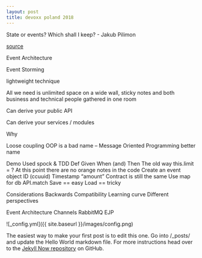 ```yaml
---
layout: post
title: devoxx poland 2018
---
```


State or events? Which shall I keep? - Jakub Pilimon

[source](https://spring.io/blog/2018/04/11/event-storming-and-spring-with-a-splash-of-ddd)
 
Event Architecture

Event Storming

lightweight technique

All we need is unlimited space on a wide wall, sticky notes and both business and technical people gathered in one room

Can derive your public API

Can derive your services / modules

Why

Loose coupling
OOP is a bad name – Message Oriented Programming better name
 
Demo
Used spock & TDD
Def
Given
When (and)
Then
The old way
this.limit = ?
At this point there are no orange notes in the code
Create an event object
ID (ccuuid)
Timestamp
“amount”
Contract is still the same
Use map for db
API.match
Save == easy
Load == tricky
 
Considerations
Backwards Compatibility
Learning curve
Different perspectives
 
Event Architecture
Channels
RabbitMQ
EJP
 


![_config.yml]({{ site.baseurl }}/images/config.png)

The easiest way to make your first post is to edit this one. Go into /_posts/ and update the Hello World markdown file. For more instructions head over to the [Jekyll Now repository](https://github.com/barryclark/jekyll-now) on GitHub.
